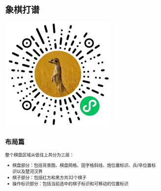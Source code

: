 # 象棋打谱

![](./qrcode.jpg)

## 布局篇

整个棋盘区域从低往上共分为三层：

 - 棋盘部分：包括背景图、棋盘网格、田字格斜线、炮位置标识、兵/卒位置标识以及楚河汉界
 - 棋子部分：包括红方和黑方共32个棋子
 - 操作标识部分：包括当前选中的棋子标识和可移动的位置标识
